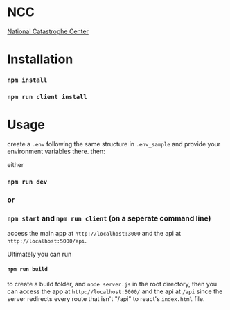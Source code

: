 # NCC
[National Catastrophe Center](https://national-catastrophe-center.herokuapp.com/)


# Installation

### ```npm install```

### ```npm run client install```

# Usage

create a `.env` following the same structure in `.env_sample` and provide your environment variables there.
then:

either <br />
### ```npm run dev```<br />
### or<br />
### ```npm start``` and ```npm run client``` (on a seperate command line)

access the main app at `http://localhost:3000` and the api at `http://localhost:5000/api`.

Ultimately you can run
#### ```npm run build```
to create a build folder, and `node server.js` in the root directory, then you can access the app at `http://localhost:5000/` and the api at `/api` since the server redirects every route that isn't "/api" to react's `index.html` file.
